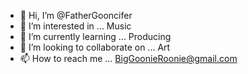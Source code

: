 - 👋 Hi, I’m @FatherGooncifer
- 👀 I’m interested in ... Music
- 🌱 I’m currently learning ... Producing
- 💞️ I’m looking to collaborate on ... Art
- 📫 How to reach me ... BigGoonieRoonie@gmail.com

<!---
FatherGooncifer/FatherGooncifer is a ✨ special ✨ repository because its `README.md` (this file) appears on your GitHub profile.
You can click the Preview link to take a look at your changes.
--->
